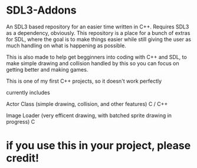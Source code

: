# SDL3-Addons
An SDL3 based repository for an easier time written in C++.
Requires SDL3 as a dependency, obviously.
This repository is a place for a bunch of extras for SDL,
where the goal is to make things easier while still giving
the user as much handling on what is happening as possible.

This is also made to help get begginners into coding with
C++ and SDL, to make simple drawing and collision handled
by this so you can focus on getting better and making games.

This is one of my first C++ projects, so it
doesn't work perfectly

currently includes

Actor Class (simple drawing, collision, and other features) C / C++

Image Loader (very efficent drawing, with batched sprite drawing in progress) C
# if you use this in your project, please credit!
